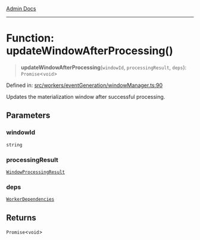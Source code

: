 [Admin Docs](/)

***

# Function: updateWindowAfterProcessing()

> **updateWindowAfterProcessing**(`windowId`, `processingResult`, `deps`): `Promise`\<`void`\>

Defined in: [src/workers/eventGeneration/windowManager.ts:90](https://github.com/Sourya07/talawa-api/blob/4e4298c85a0d2c28affa824f2aab7ec32b5f3ac5/src/workers/eventGeneration/windowManager.ts#L90)

Updates the materialization window after successful processing.

## Parameters

### windowId

`string`

### processingResult

[`WindowProcessingResult`](../interfaces/WindowProcessingResult.md)

### deps

[`WorkerDependencies`](../interfaces/WorkerDependencies.md)

## Returns

`Promise`\<`void`\>
